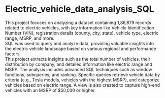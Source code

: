 # Electric_vehicle_data_analysis_SQL
This project focuses on analyzing a dataset containing 1,86,879 records related to electric vehicles, with key information like Vehicle Identification Number (VIN), registration details (county, city, state), vehicle type, electric range, MSRP, and more.
<br>
SQL was used to query and analyze data, providing valuable insights into the electric vehicle landscape based on various regional and performance factors.
<br>
This project extracts insights such as the total number of vehicles, their distribution by company, and detailed information like electric range and MSRP. The analysis includes advanced SQL techniques such as window functions, subqueries, and ranking. Specific queries retrieve vehicle data by criteria (e.g., Tesla models, vehicles with the highest MSRP), and categorize vehicles based on electric range. A view is also created to capture high-end vehicles with an MSRP of $50,000 or higher.
